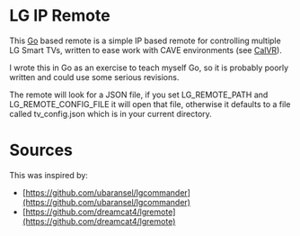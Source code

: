 # LG IP Remote

This [Go](http://golang.org) based remote is a simple IP based remote for controlling multiple LG Smart TVs, written to ease work with CAVE environments (see [CalVR](https://github.com/calvr)).

I wrote this in Go as an exercise to teach myself Go, so it is probably poorly written and could use some serious revisions.

The remote will look for a JSON file, if you set LG_REMOTE_PATH and LG_REMOTE_CONFIG_FILE it will open that file, otherwise it defaults to a file called tv_config.json which is in your current directory.

# Sources
This was inspired by:
- [https://github.com/ubaransel/lgcommander](https://github.com/ubaransel/lgcommander)
- [https://github.com/dreamcat4/lgremote](https://github.com/dreamcat4/lgremote)
